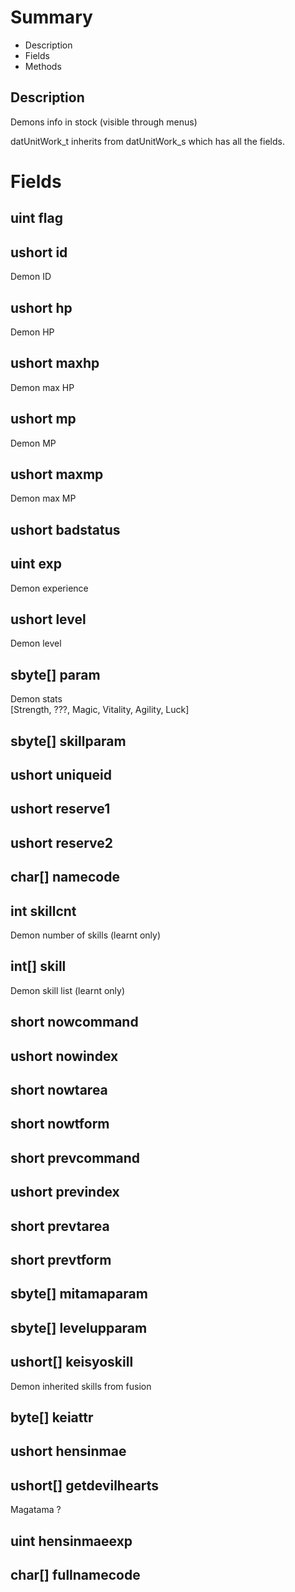 # Summary
- Description 
- Fields
- Methods

## Description
Demons info in stock (visible through menus)

datUnitWork_t inherits from datUnitWork_s which has all the fields.
# Fields
## uint flag
## ushort id
Demon ID
## ushort hp
Demon HP
## ushort maxhp
Demon max HP
## ushort mp
Demon MP
## ushort maxmp
Demon max MP
## ushort badstatus

## uint exp
Demon experience
## ushort level
Demon level
## sbyte[] param
Demon stats  
[Strength, ???, Magic, Vitality, Agility, Luck]
## sbyte[] skillparam

## ushort uniqueid

## ushort reserve1

## ushort reserve2

## char[] namecode

## int skillcnt
Demon number of skills (learnt only)
## int[] skill
Demon skill list (learnt only)
## short nowcommand

## ushort nowindex

## short nowtarea

## short nowtform

## short prevcommand

## ushort previndex

## short prevtarea

## short prevtform

## sbyte[] mitamaparam

## sbyte[] levelupparam

## ushort[] keisyoskill
Demon inherited skills from fusion
## byte[] keiattr

## ushort hensinmae

## ushort[] getdevilhearts
Magatama ?
## uint hensinmaeexp

## char[] fullnamecode